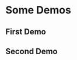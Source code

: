 # Some Demos

## First Demo

<demo src="./demo/demo-1.vue" attrs="{4}" title="Demo block - 1" desc="use demo" />

## Second Demo

<demo src="./demo/demo-2.vue" attrs="{4}" title="Demo block - 2" desc="use demo" />

<!-- <demo src="./demo/demo-1.vue" attrs="{6}" title="Demo block - 2" v-bind="{a: 321}" desc="use `demo`" /> -->

<!-- <demo src="./demo/demo-1.vue"  title="Demo block - 3" expand :a="123" /> -->

<script setup lang="ts">
  console.log("Going through setup")
</script>
